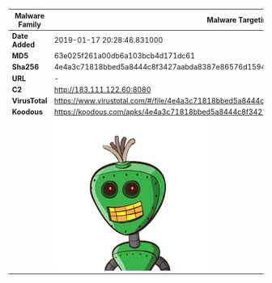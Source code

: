 | Malware Family | Malware Targeting South Koreans                              |
| -------------- | ------------------------------------------------------------ |
| **Date Added** | 2019-01-17 20:28:46.831000                                                   |
| **MD5**        | 63e025f261a00db6a103bcb4d171dc61                             |
| **Sha256**     | 4e4a3c71818bbed5a8444c8f3427aabda8387e86576d1594bf30b9dbfe5ae25f |
| **URL**        | -                                                            |
| **C2**         | http://183.111.122.60:8080 |
| **VirusTotal** | https://www.virustotal.com/#/file/4e4a3c71818bbed5a8444c8f3427aabda8387e86576d1594bf30b9dbfe5ae25f/detection |
| **Koodous**    | https://koodous.com/apks/4e4a3c71818bbed5a8444c8f3427aabda8387e86576d1594bf30b9dbfe5ae25f |
|                | ![](../assets/4e4a3c71818bbed5a8444c8f3427aabda8387e86576d1594bf30b9dbfe5ae25f.png) |